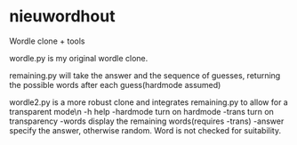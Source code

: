 # nieuwordhout
Wordle clone + tools

wordle.py is my original wordle clone.

remaining.py will take the answer and the sequence of guesses, returning the possible words after each guess(hardmode assumed)

wordle2.py is a more robust clone and integrates remaining.py to allow for a transparent mode\n
-h		help
-hardmode	turn on hardmode
-trans		turn on transparency
-words		display the remaining words(requires -trans)
-answer		specify the answer, otherwise random. Word is not checked for suitability.
